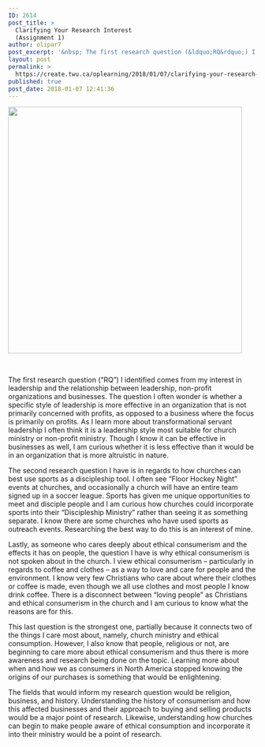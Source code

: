 ```yaml
---
ID: 2614
post_title: >
  Clarifying Your Research Interest
  (Assignment 1)
author: olipar7
post_excerpt: '&nbsp; The first research question (&ldquo;RQ&rdquo;) I identified comes from my interest in leadership and the relationship between leadership, non-profit organizations and businesses. The question I often wonder is whether a specific style of leadership is more effective in an... <a href="https://create.twu.ca/oplearning/2018/01/07/clarifying-your-research-interest-assignment-1/"> Continue Reading &rarr;</a>'
layout: post
permalink: >
  https://create.twu.ca/oplearning/2018/01/07/clarifying-your-research-interest-assignment-1/
published: true
post_date: 2018-01-07 12:41:36
---
```

<img class="wp-image-24 aligncenter" src="http://create.twu.ca/oplearning/files/2018/01/Concept-Map.jpg" alt="" width="474" height="500" srcset="https://create.twu.ca/oplearning/files/2018/01/Concept-Map.jpg 561w, https://create.twu.ca/oplearning/files/2018/01/Concept-Map-284x300.jpg 284w" sizes="(max-width: 474px) 100vw, 474px" />

&nbsp;

The first research question (&#8220;RQ&#8221;) I identified comes from my interest in leadership and the relationship between leadership, non-profit organizations and businesses. The question I often wonder is whether a specific style of leadership is more effective in an organization that is not primarily concerned with profits, as opposed to a business where the focus is primarily on profits. As I learn more about transformational servant leadership I often think it is a leadership style most suitable for church ministry or non-profit ministry. Though I know it can be effective in businesses as well, I am curious whether it is less effective than it would be in an organization that is more altruistic in nature.

The second research question I have is in regards to how churches can best use sports as a discipleship tool. I often see &#8220;Floor Hockey Night&#8221; events at churches, and occasionally a church will have an entire team signed up in a soccer league. Sports has given me unique opportunities to meet and disciple people and I am curious how churches could incorporate sports into their &#8220;Discipleship Ministry&#8221; rather than seeing it as something separate. I know there are some churches who have used sports as outreach events. Researching the best way to do this is an interest of mine.

Lastly, as someone who cares deeply about ethical consumerism and the effects it has on people, the question I have is why ethical consumerism is not spoken about in the church. I view ethical consumerism &#8211; particularly in regards to coffee and clothes &#8211; as a way to love and care for people and the environment. I know very few Christians who care about where their clothes or coffee is made, even though we all use clothes and most people I know drink coffee. There is a disconnect between &#8220;loving people&#8221; as Christians and ethical consumerism in the church and I am curious to know what the reasons are for this.

This last question is the strongest one, partially because it connects two of the things I care most about, namely, church ministry and ethical consumption. However, I also know that people, religious or not, are beginning to care more about ethical consumerism and thus there is more awareness and research being done on the topic. Learning more about when and how we as consumers in North America stopped knowing the origins of our purchases is something that would be enlightening.

The fields that would inform my research question would be religion, business, and history. Understanding the history of consumerism and how this affected businesses and their approach to buying and selling products would be a major point of research. Likewise, understanding how churches can begin to make people aware of ethical consumption and incorporate it into their ministry would be a point of research.
